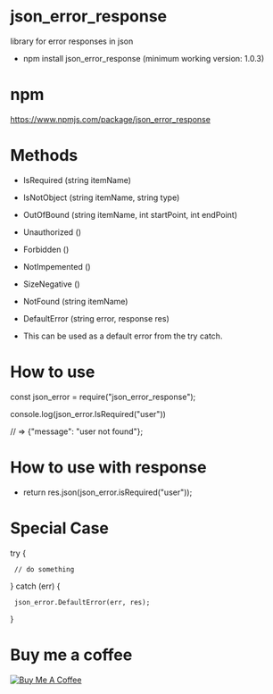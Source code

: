 # json_error_response
library for error responses in json
- npm install json_error_response (minimum working version: 1.0.3)

# npm
https://www.npmjs.com/package/json_error_response

# Methods
- IsRequired (string itemName)
- IsNotObject (string itemName, string type)
- OutOfBound (string itemName, int startPoint, int endPoint)
- Unauthorized ()
- Forbidden () 
- NotImpemented ()
- SizeNegative ()
- NotFound (string itemName)

- DefaultError (string error, response res) 
* This can be used as a default error from the try catch. 

# How to use
const json_error = require("json_error_response");

console.log(json_error.IsRequired("user"))

// => {"message": "user not found"};

# How to use with response
- return res.json(json_error.isRequired("user"));

# Special Case
  try {

     // do something

  } catch (err) {
     
     json_error.DefaultError(err, res);
  
  }
  
# Buy me a coffee
<a href="https://www.buymeacoffee.com/rJeZAvL" target="_blank"><img src="https://www.buymeacoffee.com/assets/img/custom_images/yellow_img.png" alt="Buy Me A Coffee"></a>
 
